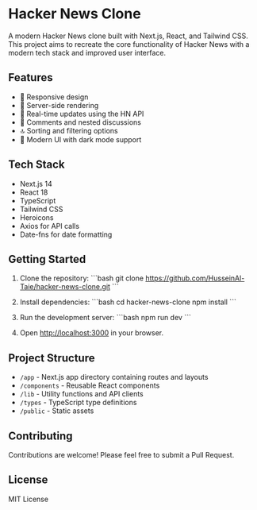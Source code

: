 # Hacker News Clone

A modern Hacker News clone built with Next.js, React, and Tailwind CSS. This project aims to recreate the core functionality of Hacker News with a modern tech stack and improved user interface.

## Features

- 📱 Responsive design
- 🚀 Server-side rendering
- 📰 Real-time updates using the HN API
- 💬 Comments and nested discussions
- 🔝 Sorting and filtering options
- 🎨 Modern UI with dark mode support

## Tech Stack

- Next.js 14
- React 18
- TypeScript
- Tailwind CSS
- Heroicons
- Axios for API calls
- Date-fns for date formatting

## Getting Started

1. Clone the repository:
\`\`\`bash
git clone https://github.com/HusseinAl-Taie/hacker-news-clone.git
\`\`\`

2. Install dependencies:
\`\`\`bash
cd hacker-news-clone
npm install
\`\`\`

3. Run the development server:
\`\`\`bash
npm run dev
\`\`\`

4. Open [http://localhost:3000](http://localhost:3000) in your browser.

## Project Structure

- `/app` - Next.js app directory containing routes and layouts
- `/components` - Reusable React components
- `/lib` - Utility functions and API clients
- `/types` - TypeScript type definitions
- `/public` - Static assets

## Contributing

Contributions are welcome! Please feel free to submit a Pull Request.

## License

MIT License